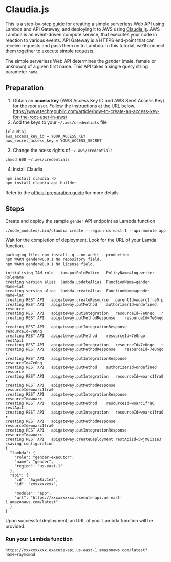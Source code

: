 # Claudia.js
This is a step-by-step guide for creating a simple serverless Web API using Lambda and API Gateway, and deploying it to AWS using [Claudia.js](https://claudiajs.com). AWS Lambda is an event-driven compute service, that executes your code in reaction to various events. API Gateway is a HTTPS end-point that can receive requests and pass them on to Lambda. In this tutorial, we’ll connect them together to execute simple requests.

The simple serverless Web API determines the *gender* (male, female or unknown) of a given first name.  This API takes a single query string parameter `name`.

## Preparation
1. Obtain an **access key** (AWS Access Key ID and AWS Seret Access Key) for the *root* user.  Follow the instructions at the URL below.
https://www.techrepublic.com/article/how-to-create-an-access-key-for-the-root-user-in-aws/
2. Add the keys to your `~/.aws/credentials` file
```
[claudia]
aws_access_key_id = YOUR_ACCESS_KEY
aws_secret_access_key = YOUR_ACCESS_SECRET
```
3. Change the acess rights of `~/.aws/credentials`
```
chmod 600 ~/.aws/credentials
```
4. Install Claudia
```
npm install claudia -D
npm install claudia-api-builder
```
Refer to the [official preparation guide](https://claudiajs.com/tutorials/installing.html) for more details.

## Steps
Create and deploy the sample `gender` API endpoint as Lambda function
```
./node_modules/.bin/claudia create --region us-east-1 --api-module app
```
Wait for the completion of deployment.  Look for the URL of your Lamda function.
```
packaging files	npm install -q --no-audit --production
npm WARN gender@0.0.1 No repository field.
npm WARN gender@0.0.1 No license field.

initialising IAM role	iam.putRolePolicy	PolicyName=log-writer	RoleName
creating version alias	lambda.updateAlias	FunctionName=gender	Name=lat
creating version alias	lambda.createAlias	FunctionName=gender	Name=lat
creating REST API	apigateway.createResource	parentId=woarc1fra0	p
creating REST API	apigateway.putMethod	authorizerId=undefined	resource
creating REST API	apigateway.putIntegration	resourceId=7e0nqo	r
creating REST API	apigateway.putMethodResponse	resourceId=7e0nqo	r
creating REST API	apigateway.putIntegrationResponse	resourceId=7e0nq
creating REST API	apigateway.putMethod	resourceId=7e0nqo	restApiI
creating REST API	apigateway.putIntegration	resourceId=7e0nqo	r
creating REST API	apigateway.putMethodResponse	resourceId=7e0nqo	r
creating REST API	apigateway.putIntegrationResponse	resourceId=7e0nq
creating REST API	apigateway.putMethod	authorizerId=undefined	resource
creating REST API	apigateway.putIntegration	resourceId=woarc1fra0	r
creating REST API	apigateway.putMethodResponse	resourceId=woarc1fra0	r
creating REST API	apigateway.putIntegrationResponse	resourceId=woarc
creating REST API	apigateway.putMethod	resourceId=woarc1fra0	restApiI
creating REST API	apigateway.putIntegration	resourceId=woarc1fra0	r
creating REST API	apigateway.putMethodResponse	resourceId=woarc1fra0	r
creating REST API	apigateway.putIntegrationResponse	resourceId=woarc
creating REST API	apigateway.createDeployment	restApiId=5wjm8iz1e3	ssaving configuration
{
  "lambda": {
    "role": "gender-executor",
    "name": "gender",
    "region": "us-east-1"
  },
  "api": {
    "id": "5wjm8iz1e3",
    "id": "xxxxxxxxxx",

    "module": "app",
    "url": "https://xxxxxxxxxx.execute-api.us-east-1.amazonaws.com/latest"
  }
}
```
Upon successful deployment, an URL of your Lambda function will be provided.
### Run your Lambda function
```
https://xxxxxxxxxx.execute-api.us-east-1.amazonaws.com/latest?name=raymomnd
```
